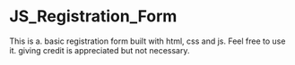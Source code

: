 # JS_Registration_Form
This is a. basic registration form built with html, css and js. Feel free to use it. giving credit is appreciated but not necessary. 
